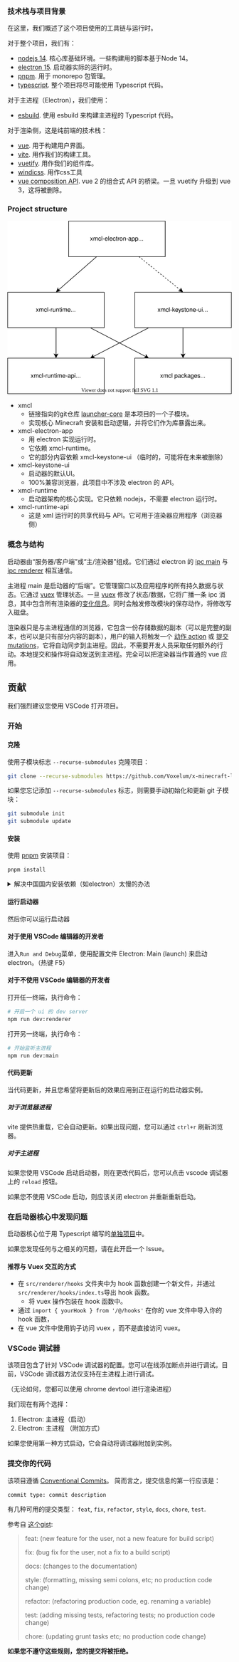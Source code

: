 
### 技术栈与项目背景

在这里，我们概述了这个项目使用的工具链与运行时。

对于整个项目，我们有：

- [nodejs 14](https://nodejs.org/). 核心库基础环境。一些构建用的脚本基于Node 14。
- [electron 15](https://electron.atom.io). 启动器实际的运行时。
- [pnpm](https://pnpm.io/). 用于 monorepo 包管理。
- [typescript](https://www.typescriptlang.org/). 整个项目将尽可能使用 Typescript 代码。

对于主进程（Electron），我们使用：

- [esbuild](https://esbuild.github.io/). 使用 esbuild 来构建主进程的 Typescript 代码。

对于渲染侧，这是纯前端的技术栈：

- [vue](https://vuejs.org). 用于构建用户界面。
- [vite](https://vitejs.dev/). 用作我们的构建工具。
- [vuetify](https://vuetifyjs.com/). 用作我们的组件库。
- [windicss](https://windicss.org/). 用作css工具
- [vue composition API](https://github.com/vuejs/composition-api). vue 2 的组合式 API 的桥梁。一旦 vuetify 升级到 vue 3，这将被删除。

### Project structure

![diagram](/assets/diagram.svg)

- xmcl
  - 链接指向的git仓库 [launcher-core](https://github.com/voxelum/minecraft-launcher-core-node) 是本项目的一个子模块。
  - 实现核心 Minecraft 安装和启动逻辑，并将它们作为库暴露出来。
- xmcl-electron-app
  - 用 electron 实现运行时。
  - 它依赖 xmcl-runtime。
  - 它的部分内容依赖 xmcl-keystone-ui （临时的，可能将在未来被删除）
- xmcl-keystone-ui
  - 启动器的默认UI。
  - 100%兼容浏览器，此项目中不涉及 electron 的 API。
- xmcl-runtime
  - 启动器架构的核心实现。它只依赖 nodejs，不需要 electron 运行时。
- xmcl-runtime-api
  - 这是 xml 运行时的共享代码与 API。它可用于渲染器应用程序（浏览器侧）

### 概念与结构

启动器由“服务器/客户端”或“主/渲染器”组成。它们通过 electron 的 [ipc main](https://electronjs.org/docs/api/ipc-main) 与 [ipc renderer](https://electronjs.org/docs/api/ipc-renderer) 相互通信。

主进程 main 是启动器的“后端”。它管理窗口以及应用程序的所有持久数据与状态。它通过 [vuex](https://vuex.vuejs.org/) 管理状态。一旦 [vuex](https://vuex.vuejs.org/guide/mutations.html) 修改了状态/数据，它将广播一条 ipc 消息，其中包含所有渲染器的[变化信息](https://vuex.vuejs.org/guide/mutations.html)。同时会触发修改模块的保存动作，将修改写入磁盘。

渲染器只是与主进程通信的浏览器，它包含一份存储数据的副本（可以是完整的副本，也可以是只有部分内容的副本），用户的输入将触发一个 [动作 action](https://vuex.vuejs.org/guide/actions.html) 或 [提交 mutations](https://vuex.vuejs.org/guide/mutations.html)，它将自动同步到主进程。因此，不需要开发人员采取任何额外的行动。本地提交和操作将自动发送到主进程。完全可以把渲染器当作普通的 vue 应用。

## 贡献

我们强烈建议您使用 VSCode 打开项目。

### 开始

#### 克隆

使用子模块标志 `--recurse-submodules` 克隆项目：

```bash
git clone --recurse-submodules https://github.com/Voxelum/x-minecraft-launcher
```

如果您忘记添加 `--recurse-submodules` 标志，则需要手动初始化和更新 git 子模块：

```bash
git submodule init
git submodule update
```

#### 安装

使用 [pnpm](https://pnpm.io) 安装项目：

```
pnpm install
```

<details>
  <summary> 解决中国国内安装依赖（如electron）太慢的办法 </summary>

  打开您的 git bash，在`pnpm i` 前面加上 `registry=https://registry.npm.taobao.org electron_mirror="https://npm.taobao.org/mirrors/electron/"`。使用国内阿里提供的npm以及electron的镜像。

  最终输入的command也就是

  ```bash
  registry=https://registry.npm.taobao.org electron_mirror="https://npm.taobao.org/mirrors/electron/" pnpm i
  ```
</details>


#### 运行启动器

然后你可以运行启动器

#### 对于使用 VSCode 编辑器的开发者

进入`Run and Debug`菜单，使用配置文件 Electron: Main (launch) 来启动electron。（热键 F5）

#### 对于不使用 VSCode 编辑器的开发者

打开任一终端，执行命令：

```bash
# 开启一个 ui 的 dev server
npm run dev:renderer
```

打开另一终端，执行命令：

``` bash
# 开始监听主进程
npm run dev:main
```

#### 代码更新

当代码更新，并且您希望将更新后的效果应用到正在运行的启动器实例。

##### 对于浏览器进程

vite 提供热重载，它会自动更新。如果出现问题，您可以通过 `ctrl+r` 刷新浏览器。

##### 对于主进程

如果您使用 VSCode 启动启动器，则在更改代码后，您可以点击 vscode 调试器上的 `reload` 按钮。

如果您不使用 VSCode 启动，则应该关闭 electron 并重新重新启动。

### 在启动器核心中发现问题

启动器核心位于用 Typescript 编写的[单独项目](https://github.com/voxelum/minecraft-launcher-core-node)中。

如果您发现任何与之相关的问题，请在此开启一个 Issue。

#### 推荐与 Vuex 交互的方式

- 在 `src/renderer/hooks` 文件夹中为 hook 函数创建一个新文件，并通过 `src/renderer/hooks/index.ts`导出 hook 函数。
  - 将 vuex 操作包装在 hook 函数中。
- 通过 `import { yourHook } from '/@/hooks'` 在你的 vue 文件中导入你的 hook 函数，
- 在 vue 文件中使用钩子访问 vuex ，而不是直接访问 vuex。

### VSCode 调试器

该项目包含了针对 VSCode 调试器的配置。您可以在线添加断点并进行调试。目前，VSCode 调试器方法仅支持在主进程上进行调试。

（无论如何，您都可以使用 chrome devtool 进行渲染进程）

我们现在有两个选择：

1. Electron: 主进程（启动）
2. Electron: 主进程 （附加方式）

如果您使用第一种方式启动，它会自动将调试器附加到实例。


### 提交你的代码

该项目遵循 [Conventional Commits](https://www.conventionalcommits.org/en/v1.0.0-beta.3/)。 简而言之，提交信息的第一行应该是：

```
commit type: commit description
```

有几种可用的提交类型： `feat`, `fix`, `refactor`, `style`, `docs`, `chore`, `test`.

参考自 [这个gist](https://gist.github.com/joshbuchea/6f47e86d2510bce28f8e7f42ae84c716):

> feat: (new feature for the user, not a new feature for build script)
>
> fix: (bug fix for the user, not a fix to a build script)
>
> docs: (changes to the documentation)
>
> style: (formatting, missing semi colons, etc; no production code change)
>
> refactor: (refactoring production code, eg. renaming a variable)
>
> test: (adding missing tests, refactoring tests; no production code change)
>
> chore: (updating grunt tasks etc; no production code change)

**如果您不遵守这些规则，您的提交将被拒绝。**
